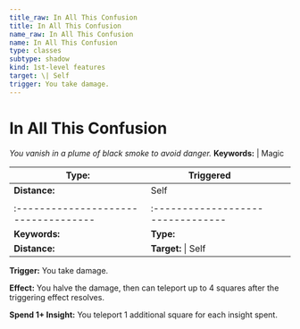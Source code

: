 ```yaml
---
title_raw: In All This Confusion
title: In All This Confusion
name_raw: In All This Confusion
name: In All This Confusion
type: classes
subtype: shadow
kind: 1st-level features
target: \| Self
trigger: You take damage.
---
```


# In All This Confusion

*You vanish in a plume of black smoke to avoid danger.* **Keywords:** | Magic

| **Type:**                            | Triggered                         |     |     |
| ------------------------------------ | --------------------------------- | --- | --- |
| **Distance:**                        | Self                              |     |     |
|                                      |                                   |     |     |
| :----------------------------------- | :-------------------------------- |     |     |
| **Keywords:**                        | **Type:**                         |     |     |
| **Distance:**                        | **Target:** \| Self               |     |     |

**Trigger:** You take damage.

**Effect:** You halve the damage, then can teleport up to 4 squares after the triggering effect resolves.

**Spend 1+ Insight:** You teleport 1 additional square for each insight spent.
